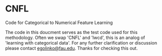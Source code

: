 # CNFL
Code for Categorical to Numerical Feature Learning

The code in this doucment serves as the test code used for this methodology. Often we swap 'CNFL' and 'lwcd', this is an analog of 'learning with categorical data'. For any further clarification or discussion please contact egolinko@fau.edu. Thanks for checking this out.